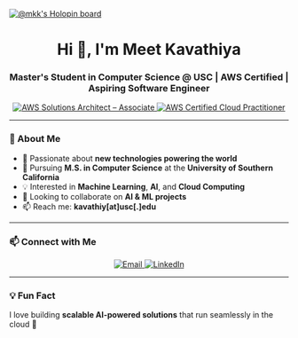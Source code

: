 [![@mkk's Holopin board](https://holopin.me/mkk)](https://holopin.io/@mkk)

<h1 align="center">Hi 👋, I'm Meet Kavathiya</h1>
<h3 align="center">Master's Student in Computer Science @ USC | AWS Certified | Aspiring Software Engineer</h3>

<p align="center">
  <a href="https://www.credly.com/badges/4142ee77-8a78-4a0d-9d61-741ba225ff09">
    <img src="https://images.credly.com/size/110x110/images/0e284c3f-5164-4b21-8660-0d84737941bc/image.png" alt="AWS Solutions Architect – Associate" />
  </a>
  <a href="https://www.credly.com/badges/f4ef3adc-782a-4134-ae26-5b95e1ed290b">
    <img src="https://images.credly.com/size/110x110/images/00634f82-b07f-4bbd-a6bb-53de397fc3a6/image.png" alt="AWS Certified Cloud Practitioner" />
  </a>
</p>

---

### 🌟 About Me
- 👀 Passionate about **new technologies powering the world**
- 🌱 Pursuing **M.S. in Computer Science** at the **University of Southern California**
- 💡 Interested in **Machine Learning**, **AI**, and **Cloud Computing**
- 💞️ Looking to collaborate on **AI & ML projects**
- 📫 Reach me: **kavathiy[at]usc[.]edu**

---

### 📫 Connect with Me
<p align="center">
  <a href="mailto:kavathiy@usc.edu">
    <img src="https://img.shields.io/badge/Email-D14836?style=for-the-badge&logo=gmail&logoColor=white" alt="Email"/>
  </a>
  <a href="https://www.linkedin.com/in/meet-kavathiya/">
    <img src="https://img.shields.io/badge/LinkedIn-0A66C2?style=for-the-badge&logo=linkedin&logoColor=white" alt="LinkedIn"/>
  </a>
</p>

---

### 💡 Fun Fact
I love building **scalable AI-powered solutions** that run seamlessly in the cloud 🚀





<!---
mk-8/mk-8 is a ✨ special ✨ repository because its `README.md` (this file) appears on your GitHub profile.
You can click the Preview link to take a look at your changes.
--->
